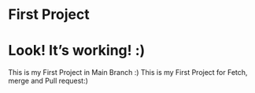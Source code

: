 # First Project
<!DOCTYPE html>

<html>

<head>

<title>WEBCODE</title>

<link rel=”stylesheet” href=”style.css”>

</head>

<body>

<h1>Look! It’s working! :)</h1>


</body>
</b2>This is my First Project in Main Branch :)</b2>
</b2>This is my First Project for Fetch, merge and Pull request:)</b2>

</html>

